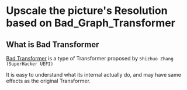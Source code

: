 # Upscale the picture's Resolution based on Bad_Graph_Transformer

## What is Bad Transformer

[Bad Transformer](https://github.com/UEFI-code/BadTransformer) is a type of Transformer proposed by ```Shizhuo Zhang (SuperHacker UEFI)```

It is easy to understand what its internal actually do, and may have same effects as the original Transformer.